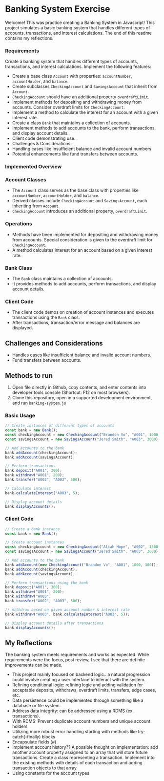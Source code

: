 # Banking System Exercise

Welcome! This was practice creating a Banking System in Javascript! This project simulates a basic banking system that handles different types of accounts, transactions, and interest calculations. The end of this readme contains my reflections.

### Requirements
Create a banking system that handles different types of accounts, transactions, and interest calculations. Implement the following features:
   - Create a base class `Account` with properties: `accountNumber`, `accountHolder`, and `balance`.
   - Create subclasses `CheckingAccount` and `SavingsAccount` that inherit from `Account`.
   - `CheckingAccount` should have an additional property `overdraftLimit`.
   - Implement methods for depositing and withdrawing money from accounts. Consider overdraft limits for `CheckingAccount`.
   - Implement a method to calculate the interest for an account with a given interest rate.
   - Create a class `Bank` that maintains a collection of accounts.
   - Implement methods to add accounts to the bank, perform transactions, and display account details.
   - Client code demonstrating use.
   - Challenges & Considerations:
   - Handling cases like insufficient balance and invalid account numbers
   - Potential enhancements like fund transfers between accounts.

### Implemented Overview

### Account Classes

- The `Account` class serves as the base class with properties like `accountNumber`, `accountHolder`, and `balance`.
- Derived classes include `CheckingAccount` and `SavingsAccount`, each inheriting from `Account`.
- `CheckingAccount` introduces an additional property, `overdraftLimit`.

### Operations

- Methods have been implemented for depositing and withdrawing money from accounts. Special consideration is given to the overdraft limit for `CheckingAccount`.
- A method calculates interest for an account based on a given interest rate.

### Bank Class

- The `Bank` class maintains a collection of accounts.
- It provides methods to add accounts, perform transactions, and display account details.

### Client Code

- The client code demos on creation of account instances and executes transactions using the `Bank` class.
- After transactions, transaction/error message and balances are displayed.

## Challenges and Considerations

- Handles cases like insufficient balance and invalid account numbers.
- Fund transfers between accounts.

## Methods to run

1. Open file directly in Github, copy contents, and enter contents into developer tools console (Shortcut: F12 on most browsers).
2. Clone this repository, open in a supported development environment, and run `banking-system.js`

### Basic Usage

```javascript
// Create instances of different types of accounts
const bank = new Bank();
const checkingAccount = new CheckingAccount("Brandon Vo", "A001", 1000, 300));
const savingsAccount = new SavingsAccount("Jered Smith", "A003", 3000);

// Add accounts to the bank
bank.addAccount(checkingAccount);
bank.addAccount(savingsAccount);

// Perform transactions
bank.deposit("A001", 300);
bank.withdraw("A001", 200);
bank.transfer("A002", "A003", 500);

// Calculate interest
bank.calculateInterest("A003", 5);

// Display account details
bank.displayAccounts();
```

### Client Code

```javascript
// Create a bank instance
const bank = new Bank();

// Create account instances
const checkingAccount = new CheckingAccount("Aliah Hope", "A002", 1500, 300));
const savingsAccount = new SavingsAccount("Jered Smith", "A003", 3000);

// Add accounts to the bank
bank.addAccount(new CheckingAccount("Brandon Vo", "A001", 1000, 300));
bank.addAccount(checkingAccount);
bank.addAccount(savingsAccount);

// Perform transactions using the bank
bank.deposit("A001", 300);
bank.withdraw("A001", 200);
bank.withdraw("A003", 
bank.transfer("A002", "A003", 500);

// Withdraw based on given account number & interest rate 
bank.withdraw("A003", bank.calculateInterest("A003", 5));

// Display account details after transactions
bank.displayAccounts();
```

## My Reflections

The banking system meets requirements and works as expected. While requirements were the focus, post review, I see that there are definite improvements can be made.
- This project mainly focused on backend logic.. a natural progression could involve creating a user interface to interact with the system.
- Refining conditional logic: refining logic and adding validation for acceptable deposits, withdraws, overdraft limits, transfers, edge cases, etc.
- Data persistence could be implemented through something like a database or file system. 
- Address data integrity: can be addressed using a RDMS (ex. transactions).
- With RDMS: Prevent duplicate account numbers and unique account holders
- Utilizing more robust error handling starting with methods like try-catch(-finally) blocks
- Encapsulate fields (#)
- Implement account history?? A possible thought on implementation: add another account property assigned to an array that will store future transactions. Create a class representing a transaction. Implement into the existing methods with details of each transaction and adding transaction objects to that array
- Using constants for the account types

